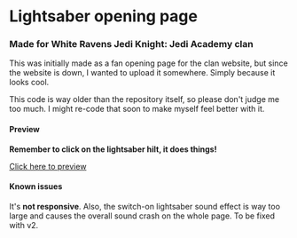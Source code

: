# Lightsaber opening page
### Made for White Ravens Jedi Knight: Jedi Academy clan

This was initially made as a fan opening page for the clan website, but since the website is down, I wanted to upload it somewhere. Simply because it looks cool.

This code is way older than the repository itself, so please don't judge me too much. I might re-code that soon to make myself feel better with it.

#### Preview
**Remember to click on the lightsaber hilt, it does things!**

[Click here to preview](https://wik-z.github.io/lightsaber-homepage)


#### Known issues
It's **not responsive**. Also, the switch-on lightsaber sound effect is way too large and causes the overall sound crash on the whole page. To be fixed with v2.
